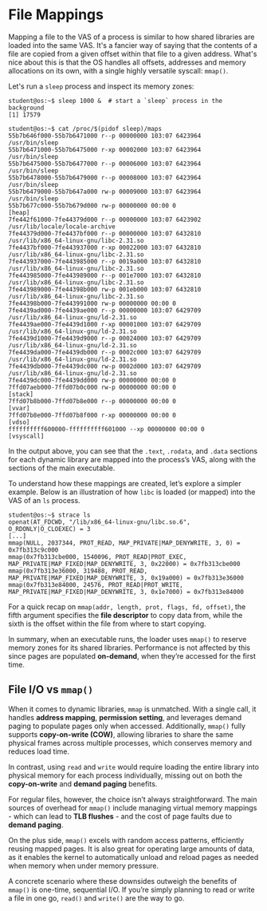 # File Mappings

Mapping a file to the VAS of a process is similar to how shared libraries are loaded into the same VAS.
It's a fancier way of saying that the contents of a file are copied from a given offset within that file to a given address.
What's nice about this is that the OS handles all offsets, addresses and memory allocations on its own, with a single highly versatile syscall: `mmap()`.

Let's run a `sleep` process and inspect its memory zones:

```console
student@os:~$ sleep 1000 &  # start a `sleep` process in the background
[1] 17579

student@os:~$ cat /proc/$(pidof sleep)/maps
55b7b646f000-55b7b6471000 r--p 00000000 103:07 6423964                   /usr/bin/sleep
55b7b6471000-55b7b6475000 r-xp 00002000 103:07 6423964                   /usr/bin/sleep
55b7b6475000-55b7b6477000 r--p 00006000 103:07 6423964                   /usr/bin/sleep
55b7b6478000-55b7b6479000 r--p 00008000 103:07 6423964                   /usr/bin/sleep
55b7b6479000-55b7b647a000 rw-p 00009000 103:07 6423964                   /usr/bin/sleep
55b7b677c000-55b7b679d000 rw-p 00000000 00:00 0                          [heap]
7fe442f61000-7fe44379d000 r--p 00000000 103:07 6423902                   /usr/lib/locale/locale-archive
7fe44379d000-7fe4437bf000 r--p 00000000 103:07 6432810                   /usr/lib/x86_64-linux-gnu/libc-2.31.so
7fe4437bf000-7fe443937000 r-xp 00022000 103:07 6432810                   /usr/lib/x86_64-linux-gnu/libc-2.31.so
7fe443937000-7fe443985000 r--p 0019a000 103:07 6432810                   /usr/lib/x86_64-linux-gnu/libc-2.31.so
7fe443985000-7fe443989000 r--p 001e7000 103:07 6432810                   /usr/lib/x86_64-linux-gnu/libc-2.31.so
7fe443989000-7fe44398b000 rw-p 001eb000 103:07 6432810                   /usr/lib/x86_64-linux-gnu/libc-2.31.so
7fe44398b000-7fe443991000 rw-p 00000000 00:00 0
7fe4439ad000-7fe4439ae000 r--p 00000000 103:07 6429709                   /usr/lib/x86_64-linux-gnu/ld-2.31.so
7fe4439ae000-7fe4439d1000 r-xp 00001000 103:07 6429709                   /usr/lib/x86_64-linux-gnu/ld-2.31.so
7fe4439d1000-7fe4439d9000 r--p 00024000 103:07 6429709                   /usr/lib/x86_64-linux-gnu/ld-2.31.so
7fe4439da000-7fe4439db000 r--p 0002c000 103:07 6429709                   /usr/lib/x86_64-linux-gnu/ld-2.31.so
7fe4439db000-7fe4439dc000 rw-p 0002d000 103:07 6429709                   /usr/lib/x86_64-linux-gnu/ld-2.31.so
7fe4439dc000-7fe4439dd000 rw-p 00000000 00:00 0
7ffd07aeb000-7ffd07b0c000 rw-p 00000000 00:00 0                          [stack]
7ffd07b8b000-7ffd07b8e000 r--p 00000000 00:00 0                          [vvar]
7ffd07b8e000-7ffd07b8f000 r-xp 00000000 00:00 0                          [vdso]
ffffffffff600000-ffffffffff601000 --xp 00000000 00:00 0                  [vsyscall]
```

In the output above, you can see that the `.text`, `.rodata`, and `.data` sections for each dynamic library are mapped into the process’s VAS, along with the sections of the main executable.

To understand how these mappings are created, let’s explore a simpler example.
Below is an illustration of how `libc` is loaded (or mapped) into the VAS of an `ls` process.

```console
student@os:~$ strace ls
openat(AT_FDCWD, "/lib/x86_64-linux-gnu/libc.so.6", O_RDONLY|O_CLOEXEC) = 3
[...]
mmap(NULL, 2037344, PROT_READ, MAP_PRIVATE|MAP_DENYWRITE, 3, 0) = 0x7fb313c9c000
mmap(0x7fb313cbe000, 1540096, PROT_READ|PROT_EXEC, MAP_PRIVATE|MAP_FIXED|MAP_DENYWRITE, 3, 0x22000) = 0x7fb313cbe000
mmap(0x7fb313e36000, 319488, PROT_READ, MAP_PRIVATE|MAP_FIXED|MAP_DENYWRITE, 3, 0x19a000) = 0x7fb313e36000
mmap(0x7fb313e84000, 24576, PROT_READ|PROT_WRITE, MAP_PRIVATE|MAP_FIXED|MAP_DENYWRITE, 3, 0x1e7000) = 0x7fb313e84000
```

For a quick recap on `mmap(addr, length, prot, flags, fd, offset)`, the fifth argument specifies the **file descriptor** to copy data from, while the sixth is the offset within the file from where to start copying.

In summary, when an executable runs, the loader uses `mmap()` to reserve memory zones for its shared libraries.
Performance is not affected by this since pages are populated **on-demand**, when they’re accessed for the first time.

## File I/O vs `mmap()`

When it comes to dynamic libraries, `mmap` is unmatched.
With a single call, it handles **address mapping**, **permission setting**, and leverages demand paging to populate pages only when accessed.
Additionally, `mmap()` fully supports **copy-on-write (COW)**, allowing libraries to share the same physical frames across multiple processes, which conserves memory and reduces load time.

In contrast, using `read` and `write` would require loading the entire library into physical memory for each process individually, missing out on both the **copy-on-write** and **demand paging** benefits.

For regular files, however, the choice isn’t always straightforward.
The main sources of overhead for `mmap()` include managing virtual memory mappings - which can lead to **TLB flushes** - and the cost of page faults due to **demand paging**.

On the plus side, `mmap()` excels with random access patterns, efficiently reusing mapped pages.
It is also great for operating large amounts of data, as it enables the kernel to automatically unload and reload pages as needed when memory when under memory pressure.

A concrete scenario where these downsides outweigh the benefits of `mmap()` is one-time, sequential I/O.
If you’re simply planning to read or write a file in one go, `read()` and `write()` are the way to go.
